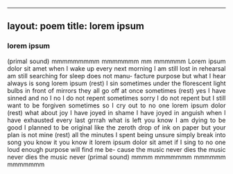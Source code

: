 
---
layout: poem
title: lorem ipsum
---

### lorem ipsum

<p align="justify">
(primal sound) mmmmmmmmm mmmmmmm mm mmmmmm 
Lorem ipsum dolor sit amet when I wake up every next morning I 
am still lost in rehearsal am still searching for sleep does not manu-
facture purpose but what I hear always is song lorem ipsum (rest) 
I sin sometimes under the florescent light bulbs in front of mirrors 
they all go off at once sometimes (rest) yes I have sinned and no I 
no I do not repent sometimes sorry I do not repent but I still want 
to be forgiven sometimes so I cry out to no one lorem ipsum dolor 
(rest) what about joy I have joyed in shame I have joyed in anguish 
when I have exhausted every last grrrah what is left you know I am 
dying to be good I planned to be original like the zeroth drop of ink 
on paper but your plan is not mine (rest) all the minutes I spent being 
unsure simply break into song you know it you know it lorem ipsum 
dolor sit amet if I sing to no one loud enough purpose will find me be-
cause the music never dies the music never dies the music never 
(primal sound) mmmm mmmmmmm mmmmmm mmmmmmm 
</p>
